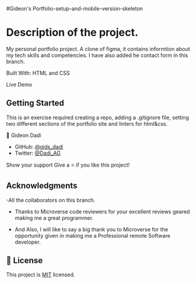 #Gideon's Portfolio-setup-and-mobile-version-skeleton

# Description of the project.

My personal portfolio project. A clone of figma, it contains informtion about my tech skills and competencies. I have also added he contact form in this branch.

Built With: HTML and CSS

Live Demo

## Getting Started

This is an exercise required creating a repo, adding a .gitignore file, setting two different sections of the portfolio site and linters for html&css.

👤 Gideon Dadi

- GitHub: [@gids_dadi](https://github.com/gids-dadi)
- Twitter: [@Dadi_AG](https://twitter.com/Dadi_AG)

Show your support
Give a ⭐️ if you like this project!

## Acknowledgments

-All the collaborators on this branch.

- Thanks to Microverse code reviewers for your excellent reviews geared making me a great programmer.

- And Also, I will like to say a big thank you to Microverse for the opportunity given in making me a Professional remote Software developer.

## 📝 License

This project is [MIT](./MIT.md) licensed.
